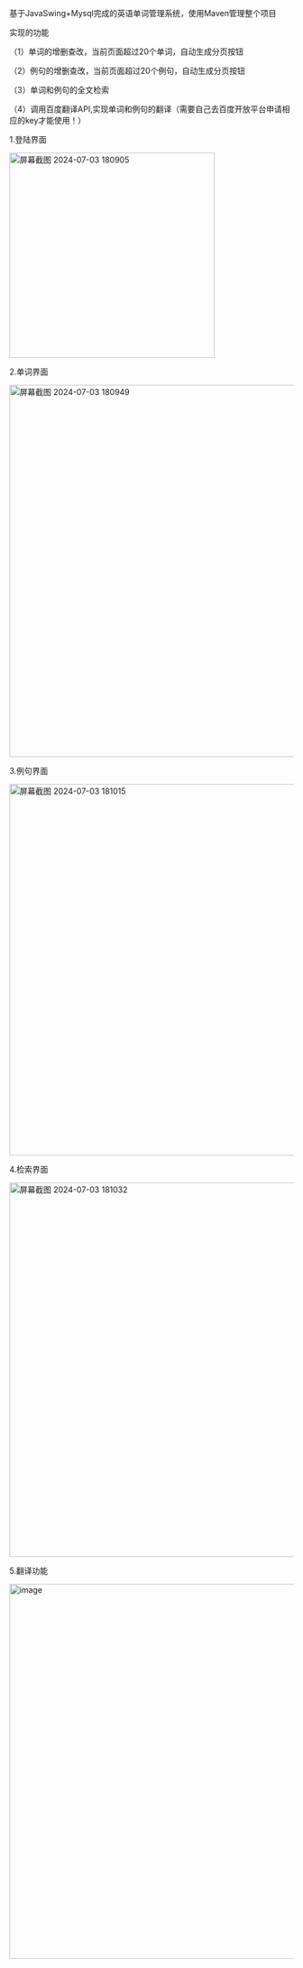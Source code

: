 基于JavaSwing+Mysql完成的英语单词管理系统，使用Maven管理整个项目

实现的功能

（1）单词的增删查改，当前页面超过20个单词，自动生成分页按钮

（2）例句的增删查改，当前页面超过20个例句，自动生成分页按钮

（3）单词和例句的全文检索

（4）调用百度翻译API,实现单词和例句的翻译（需要自己去百度开放平台申请相应的key才能使用！）

1.登陆界面

<img width="364" alt="屏幕截图 2024-07-03 180905" src="https://github.com/DUAN2004/SchollJava/assets/136140967/593221f3-e2c5-4b26-a8d1-588b18b9f1e5">

2.单词界面

<img width="660" alt="屏幕截图 2024-07-03 180949" src="https://github.com/DUAN2004/SchollJava/assets/136140967/cae1252f-905e-4162-9b56-afcbe9ca5abc">

3.例句界面

<img width="659" alt="屏幕截图 2024-07-03 181015" src="https://github.com/DUAN2004/SchollJava/assets/136140967/dccdac27-32b8-4c10-a2cc-4778a92375f5">

4.检索界面

<img width="664" alt="屏幕截图 2024-07-03 181032" src="https://github.com/DUAN2004/SchollJava/assets/136140967/6c4c0995-1688-4708-887b-383d421ba776">

5.翻译功能

<img width="665" alt="image" src="https://github.com/DUAN2004/SchollJava/assets/136140967/22c6a7c4-e99f-48b1-9c18-85e8b4ad8944">




